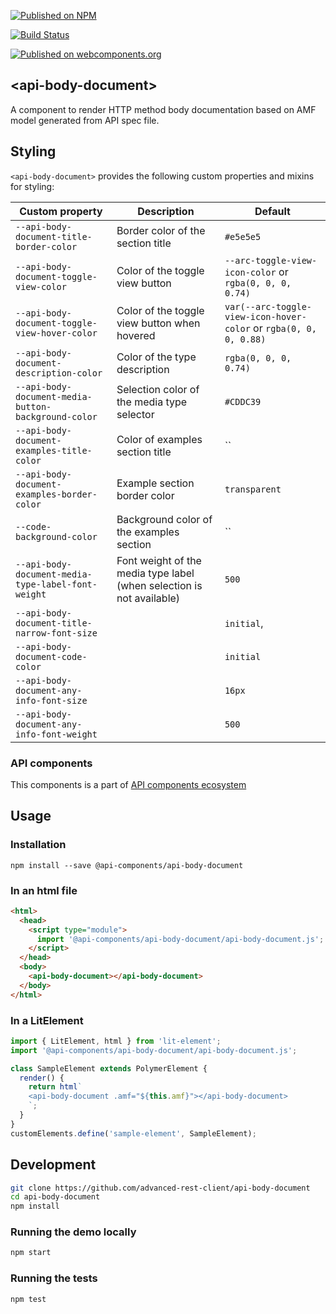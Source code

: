 [![Published on NPM](https://img.shields.io/npm/v/@api-components/api-body-document.svg)](https://www.npmjs.com/package/@api-components/api-body-document)

[![Build Status](https://travis-ci.org/advanced-rest-client/api-body-document.svg?branch=stage)](https://travis-ci.org/advanced-rest-client/api-body-document)

[![Published on webcomponents.org](https://img.shields.io/badge/webcomponents.org-published-blue.svg)](https://www.webcomponents.org/element/advanced-rest-client/api-body-document)

## &lt;api-body-document&gt;

A component to render HTTP method body documentation based on AMF model generated from API spec file.


## Styling

`<api-body-document>` provides the following custom properties and mixins for styling:

Custom property | Description | Default
----------------|-------------|----------
`--api-body-document-title-border-color` | Border color of the section title | `#e5e5e5`
`--api-body-document-toggle-view-color` | Color of the toggle view button | `--arc-toggle-view-icon-color` or `rgba(0, 0, 0, 0.74)`
`--api-body-document-toggle-view-hover-color` | Color of the toggle view button when hovered | `var(--arc-toggle-view-icon-hover-color` or `rgba(0, 0, 0, 0.88)`
`--api-body-document-description-color` | Color of the type description | `rgba(0, 0, 0, 0.74)`
`--api-body-document-media-button-background-color` | Selection color of the media type selector | `#CDDC39`
`--api-body-document-examples-title-color` | Color of examples section title | ``
`--api-body-document-examples-border-color` | Example section border color | `transparent`
`--code-background-color` | Background color of the examples section | ``
`--api-body-document-media-type-label-font-weight` | Font weight of the media type label (when selection is not available) | `500`
`--api-body-document-title-narrow-font-size`  |   |  `initial`,
`--api-body-document-code-color`  |   |  `initial`
`--api-body-document-any-info-font-size`  |   |  `16px`
`--api-body-document-any-info-font-weight`  |   |  `500`

### API components

This components is a part of [API components ecosystem](https://elements.advancedrestclient.com/)

## Usage

### Installation
```
npm install --save @api-components/api-body-document
```

### In an html file

```html
<html>
  <head>
    <script type="module">
      import '@api-components/api-body-document/api-body-document.js';
    </script>
  </head>
  <body>
    <api-body-document></api-body-document>
  </body>
</html>
```

### In a LitElement

```js
import { LitElement, html } from 'lit-element';
import '@api-components/api-body-document/api-body-document.js';

class SampleElement extends PolymerElement {
  render() {
    return html`
    <api-body-document .amf="${this.amf}"></api-body-document>
    `;
  }
}
customElements.define('sample-element', SampleElement);
```

## Development

```sh
git clone https://github.com/advanced-rest-client/api-body-document
cd api-body-document
npm install
```

### Running the demo locally

```sh
npm start
```

### Running the tests
```sh
npm test
```
